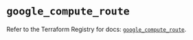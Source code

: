 # `google_compute_route`

Refer to the Terraform Registry for docs: [`google_compute_route`](https://registry.terraform.io/providers/hashicorp/google-beta/6.37.0/docs/resources/google_compute_route).
